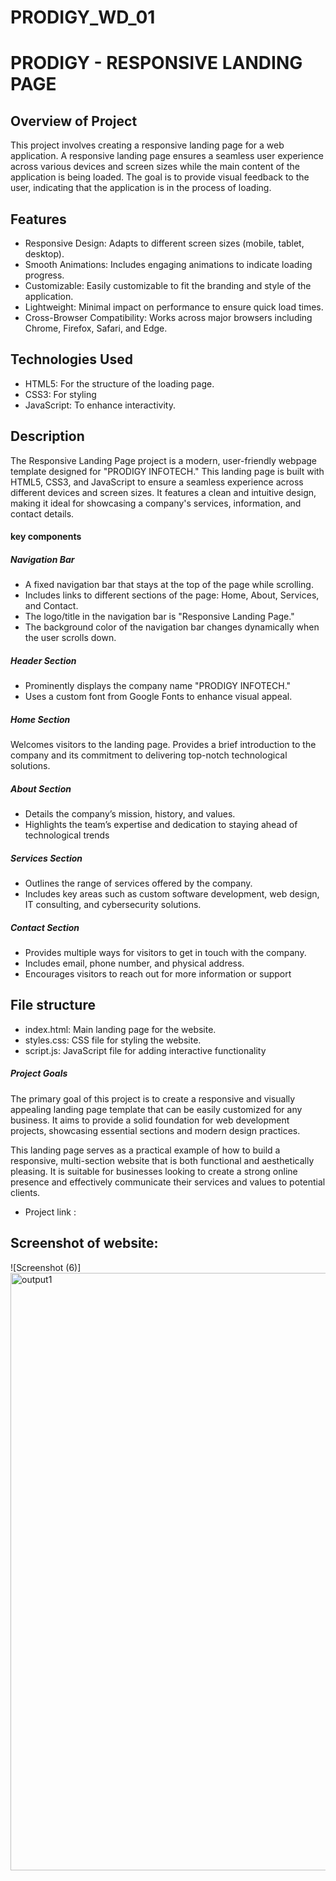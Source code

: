 # PRODIGY_WD_01
# PRODIGY - RESPONSIVE LANDING PAGE
## Overview of Project
This project involves creating a responsive landing page for a web application. A responsive landing page ensures a seamless user experience across various devices and screen sizes while the main content of the application is being loaded. The goal is to provide visual feedback to the user, indicating that the application is in the process of loading.
## Features
* Responsive Design: Adapts to different screen sizes (mobile, tablet, desktop).
* Smooth Animations: Includes engaging animations to indicate loading progress.
* Customizable: Easily customizable to fit the branding and style of the application.
* Lightweight: Minimal impact on performance to ensure quick load times.
* Cross-Browser Compatibility: Works across major browsers including Chrome, Firefox, Safari, and Edge.
## Technologies Used
* HTML5: For the structure of the loading page.
* CSS3: For styling
* JavaScript: To enhance interactivity.
## Description 
The Responsive Landing Page project is a modern, user-friendly webpage template designed for "PRODIGY INFOTECH." This landing page is built with HTML5, CSS3, and JavaScript to ensure a seamless experience across different devices and screen sizes. It features a clean and intuitive design, making it ideal for showcasing a company's services, information, and contact details.
#### key components
##### Navigation Bar
* A fixed navigation bar that stays at the top of the page while scrolling.
* Includes links to different sections of the page: Home, About, Services, and Contact.
* The logo/title in the navigation bar is "Responsive Landing Page."
* The background color of the navigation bar changes dynamically when the user scrolls down.
  
##### Header Section
* Prominently displays the company name "PRODIGY INFOTECH."
* Uses a custom font from Google Fonts to enhance visual appeal.
##### Home Section
Welcomes visitors to the landing page.
Provides a brief introduction to the company and its commitment to delivering top-notch technological solutions.
##### About Section
* Details the company’s mission, history, and values.
* Highlights the team’s expertise and dedication to staying ahead of technological trends
##### Services Section
* Outlines the range of services offered by the company.
* Includes key areas such as custom software development, web design, IT consulting, and cybersecurity solutions.
##### Contact Section
* Provides multiple ways for visitors to get in touch with the company.
* Includes email, phone number, and physical address.
* Encourages visitors to reach out for more information or support
## File structure
* index.html: Main landing page for the website.
* styles.css: CSS file for styling the website.
* script.js: JavaScript file for adding interactive functionality
##### Project Goals
The primary goal of this project is to create a responsive and visually appealing landing page template that can be easily customized for any business. It aims to provide a solid foundation for web development projects, showcasing essential sections and modern design practices.

This landing page serves as a practical example of how to build a responsive, multi-section website that is both functional and aesthetically pleasing. It is suitable for businesses looking to create a strong online presence and effectively communicate their services and values to potential clients.


* Project link :

##  Screenshot of website:

![Screenshot (6)]<img width="956" alt="output1" src="https://github.com/user-attachments/assets/f650616a-4fb9-41d5-84f1-a6526a5ec645">
